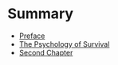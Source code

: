 # Summary

* [Preface](README.md)
* [The Psychology of Survival](chapter1.md)
* [Second Chapter](chapter2.md)

